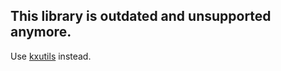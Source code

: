 ## This library is outdated and unsupported anymore.
Use [kxutils](https://github.com/kolyvan/kxutils) instead.
